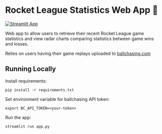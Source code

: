 # Rocket League Statistics Web App 🚀

[![Streamlit App](https://static.streamlit.io/badges/streamlit_badge_black_white.svg)](https://share.streamlit.io/tom-boyes-park/rl-stats-app/main/app.py)

Web app to allow users to retrieve their recent Rocket League game statistics and view radar charts comparing statistics
between game wins and losses.

Relies on users having their game replays uploaded to [ballchasing.com](https://ballchasing.com/)

## Running Locally

Install requirements:
```commandline
pip install -r requirements.txt
```

Set environment variable for ballchasing API token:
```commandline
export BC_API_TOKEN=<your-token>
```

Run the app:
```commandline
streamlit run app.py
```
